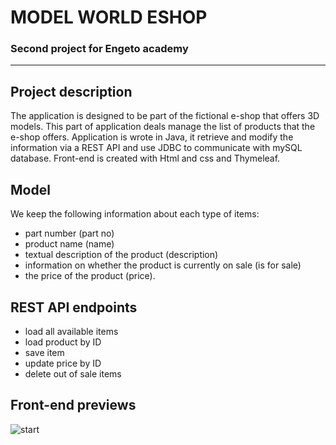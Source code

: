 # **MODEL WORLD ESHOP**
### Second project for Engeto academy 
---
## **Project description**
The application is designed to be part of the fictional e-shop that offers 3D models. 
This part of application deals manage the list of products that the e-shop offers.
Application is wrote in Java, it retrieve and modify the information via a REST API and use JDBC to communicate with mySQL database.
Front-end is created with Html and css and Thymeleaf.

## **Model**
We keep the following information about each type of items:
* part number (part no)
* product name (name)
* textual description of the product (description)
* information on whether the product is currently on sale (is for sale)
* the price of the product (price).

## **REST API endpoints**
* load all available items
* load product by ID
* save item
* update price by ID
* delete out of sale items

## **Front-end previews**

![start](Screenshot_20230329_165004.png)
